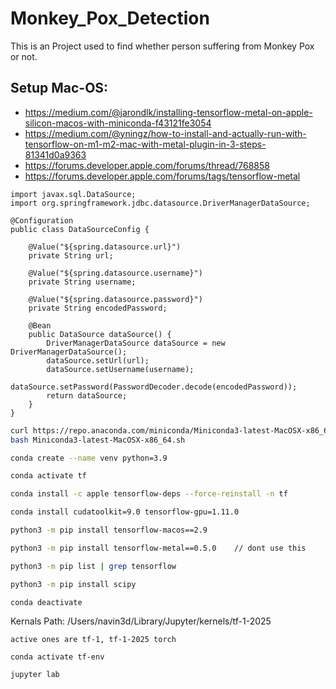 # Monkey_Pox_Detection
This is an Project used to find whether person suffering from Monkey Pox or not.

## Setup Mac-OS:

 - https://medium.com/@jarondlk/installing-tensorflow-metal-on-apple-silicon-macos-with-miniconda-f43121fe3054
 - https://medium.com/@yningz/how-to-install-and-actually-run-with-tensorflow-on-m1-m2-mac-with-metal-plugin-in-3-steps-81341d0a9363
 - https://forums.developer.apple.com/forums/thread/768858
 - https://forums.developer.apple.com/forums/tags/tensorflow-metal

```
import javax.sql.DataSource;
import org.springframework.jdbc.datasource.DriverManagerDataSource;

@Configuration
public class DataSourceConfig {

    @Value("${spring.datasource.url}")
    private String url;

    @Value("${spring.datasource.username}")
    private String username;

    @Value("${spring.datasource.password}")
    private String encodedPassword;

    @Bean
    public DataSource dataSource() {
        DriverManagerDataSource dataSource = new DriverManagerDataSource();
        dataSource.setUrl(url);
        dataSource.setUsername(username);
        dataSource.setPassword(PasswordDecoder.decode(encodedPassword));
        return dataSource;
    }
}
```

```bash
curl https://repo.anaconda.com/miniconda/Miniconda3-latest-MacOSX-x86_64.sh -o Miniconda3-latest-MacOSX-x86_64.sh
bash Miniconda3-latest-MacOSX-x86_64.sh

conda create --name venv python=3.9

conda activate tf

conda install -c apple tensorflow-deps --force-reinstall -n tf

conda install cudatoolkit=9.0 tensorflow-gpu=1.11.0

python3 -m pip install tensorflow-macos==2.9

python3 -m pip install tensorflow-metal==0.5.0    // dont use this

python3 -m pip list | grep tensorflow

python3 -m pip install scipy

conda deactivate
```

Kernals Path:  /Users/navin3d/Library/Jupyter/kernels/tf-1-2025

```
active ones are tf-1, tf-1-2025 torch

conda activate tf-env

jupyter lab
```
